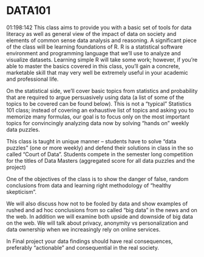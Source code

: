 # DATA101
01:198:142 
This class aims to provide you with a basic set of tools for data literacy as well as general view of the impact of data on society and elements of common sense data analysis and reasoning.   A significant piece of the class will be learning foundations of  R. R is a statistical software environment and programming language that we’ll use to analyze and visualize datasets.  Learning simple R will take some work; however, if you’re able to master the basics covered in this class, you’ll gain a concrete, marketable skill that may very well be extremely useful in your academic and professional life.   



On the statistical side, we’ll cover basic topics from statistics and probability that are required to argue persuasively using data (a list of some of the topics to be covered can be found below).   This is not a “typical” Statistics 101 class; instead of covering an exhaustive list of topics and asking you to memorize many formulas, our goal is to focus only on the most important topics for convincingly analyzing data now by solving “hands on” weekly data puzzles.
 
This class is taught in unique manner – students have to solve “data puzzles” (one or more weekly) and  defend their solutions in class in the so called “Court of Data”.     Students compete in the semester long competition for the titles of Data Masters (aggregated score for all data puzzles and the project)
 
One of the objectives of the class is to show the danger of false, random conclusions from data and learning right methodology of “healthy skepticism”.
 
We will also discuss how not to be fooled by data and show examples of rushed and ad hoc conclusions from so called “big data” in the news and on the web.  In addition we will examine both upside and downside of big data on the web.  We will talk about privacy, anonymity  vs personalization and data ownership when we increasingly rely on online services.
 
In Final project   your data findings should have real consequences, preferably “actionable” and consequential in the real society.
